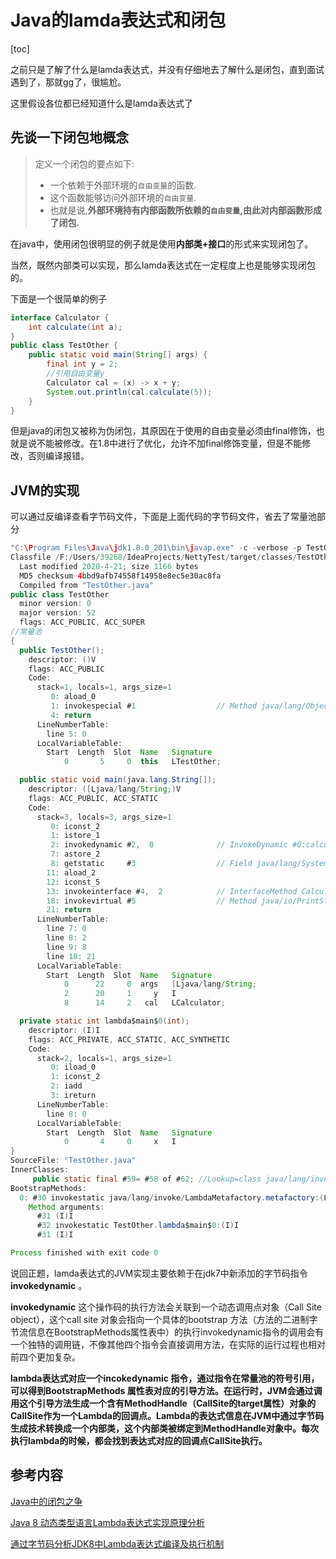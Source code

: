 # Java的lamda表达式和闭包

[toc]

之前只是了解了什么是lamda表达式，并没有仔细地去了解什么是闭包，直到面试遇到了，那就gg了，很尴尬。

这里假设各位都已经知道什么是lamda表达式了

## 先谈一下闭包地概念

> 定义一个闭包的要点如下:
> - 一个依赖于外部环境的`自由变量`的函数.
> - 这个函数能够访问外部环境的`自由变量`.
> - 也就是说,**外部环境持有内部函数所依赖的`自由变量`,由此对内部函数形成了闭包.**

在java中，使用闭包很明显的例子就是使用**内部类+接口**的形式来实现闭包了。

当然，既然内部类可以实现，那么lamda表达式在一定程度上也是能够实现闭包的。

下面是一个很简单的例子

```java
interface Calculator {
    int calculate(int a);
}
public class TestOther {
    public static void main(String[] args) {
        final int y = 2;
		//引用自由变量y
        Calculator cal = (x) -> x + y;
        System.out.println(cal.calculate(5));
    }
}

```

但是java的闭包又被称为伪闭包，其原因在于使用的自由变量必须由final修饰，也就是说不能被修改。在1.8中进行了优化，允许不加final修饰变量，但是不能修改，否则编译报错。

## JVM的实现

可以通过反编译查看字节码文件，下面是上面代码的字节码文件，省去了常量池部分

```java
"C:\Program Files\Java\jdk1.8.0_201\bin\javap.exe" -c -verbose -p TestOther
Classfile /F:/Users/39268/IdeaProjects/NettyTest/target/classes/TestOther.class
  Last modified 2020-4-21; size 1166 bytes
  MD5 checksum 4bbd9afb74558f14958e8ec5e30ac8fa
  Compiled from "TestOther.java"
public class TestOther
  minor version: 0
  major version: 52
  flags: ACC_PUBLIC, ACC_SUPER
//常量池
{
  public TestOther();
    descriptor: ()V
    flags: ACC_PUBLIC
    Code:
      stack=1, locals=1, args_size=1
         0: aload_0
         1: invokespecial #1                  // Method java/lang/Object."<init>":()V
         4: return
      LineNumberTable:
        line 5: 0
      LocalVariableTable:
        Start  Length  Slot  Name   Signature
            0       5     0  this   LTestOther;

  public static void main(java.lang.String[]);
    descriptor: ([Ljava/lang/String;)V
    flags: ACC_PUBLIC, ACC_STATIC
    Code:
      stack=3, locals=3, args_size=1
         0: iconst_2
         1: istore_1
         2: invokedynamic #2,  0              // InvokeDynamic #0:calculate:()LCalculator;
         7: astore_2
         8: getstatic     #3                  // Field java/lang/System.out:Ljava/io/PrintStream;
        11: aload_2
        12: iconst_5
        13: invokeinterface #4,  2            // InterfaceMethod Calculator.calculate:(I)I
        18: invokevirtual #5                  // Method java/io/PrintStream.println:(I)V
        21: return
      LineNumberTable:
        line 7: 0
        line 8: 2
        line 9: 8
        line 10: 21
      LocalVariableTable:
        Start  Length  Slot  Name   Signature
            0      22     0  args   [Ljava/lang/String;
            2      20     1     y   I
            8      14     2   cal   LCalculator;

  private static int lambda$main$0(int);
    descriptor: (I)I
    flags: ACC_PRIVATE, ACC_STATIC, ACC_SYNTHETIC
    Code:
      stack=2, locals=1, args_size=1
         0: iload_0
         1: iconst_2
         2: iadd
         3: ireturn
      LineNumberTable:
        line 8: 0
      LocalVariableTable:
        Start  Length  Slot  Name   Signature
            0       4     0     x   I
}
SourceFile: "TestOther.java"
InnerClasses:
     public static final #59= #58 of #62; //Lookup=class java/lang/invoke/MethodHandles$Lookup of class java/lang/invoke/MethodHandles
BootstrapMethods:
  0: #30 invokestatic java/lang/invoke/LambdaMetafactory.metafactory:(Ljava/lang/invoke/MethodHandles$Lookup;Ljava/lang/String;Ljava/lang/invoke/MethodType;Ljava/lang/invoke/MethodType;Ljava/lang/invoke/MethodHandle;Ljava/lang/invoke/MethodType;)Ljava/lang/invoke/CallSite;
    Method arguments:
      #31 (I)I
      #32 invokestatic TestOther.lambda$main$0:(I)I
      #31 (I)I

Process finished with exit code 0

```

说回正题，lamda表达式的JVM实现主要依赖于在jdk7中新添加的字节码指令**invokedynamic** 。

**invokedynamic** 这个操作码的执行方法会关联到一个动态调用点对象（Call Site object），这个call site 对象会指向一个具体的bootstrap 方法（方法的二进制字节流信息在BootstrapMethods属性表中）的执行invokedynamic指令的调用会有一个独特的调用链，不像其他四个指令会直接调用方法，在实际的运行过程也相对前四个更加复杂。



**lambda表达式对应一个incokedynamic 指令，通过指令在常量池的符号引用，可以得到BootstrapMethods 属性表对应的引导方法。在运行时，JVM会通过调用这个引导方法生成一个含有MethodHandle（CallSite的target属性）对象的CallSite作为一个Lambda的回调点。Lambda的表达式信息在JVM中通过字节码生成技术转换成一个内部类，这个内部类被绑定到MethodHandle对象中。每次执行lambda的时候，都会找到表达式对应的回调点CallSite执行。**



## 参考内容

[Java中的闭包之争](https://sylvanassun.github.io/2017/07/30/2017-07-30-JavaClosure/)

[Java 8 动态类型语言Lambda表达式实现原理分析](https://blog.csdn.net/raintungli/article/details/54910152)

[通过字节码分析JDK8中Lambda表达式编译及执行机制](https://blog.csdn.net/lijingyao8206/article/details/51225839)